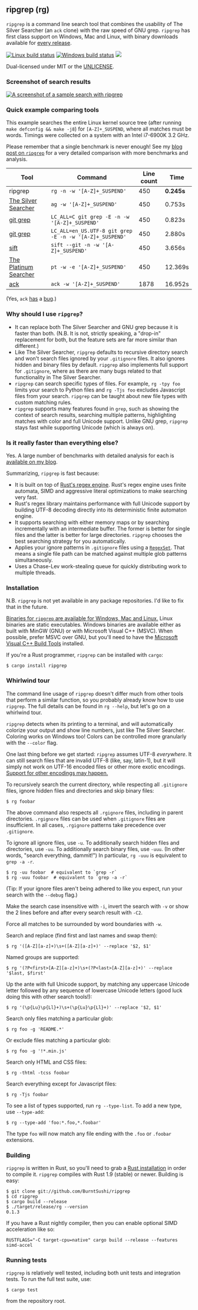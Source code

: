 ripgrep (rg)
------------
`ripgrep` is a command line search tool that combines the usability of The
Silver Searcher (an `ack` clone) with the raw speed of GNU grep. `ripgrep` has
first class support on Windows, Mac and Linux, with binary downloads available
for [every release](https://github.com/BurntSushi/ripgrep/releases).

[![Linux build status](https://api.travis-ci.org/BurntSushi/ripgrep.png)](https://travis-ci.org/BurntSushi/ripgrep)
[![Windows build status](https://ci.appveyor.com/api/projects/status/github/BurntSushi/ripgrep?svg=true)](https://ci.appveyor.com/project/BurntSushi/ripgrep)
[![](https://img.shields.io/crates/v/ripgrep.svg)](https://crates.io/crates/ripgrep)

Dual-licensed under MIT or the [UNLICENSE](http://unlicense.org).

### Screenshot of search results

[![A screenshot of a sample search with ripgrep](http://burntsushi.net/stuff/ripgrep1.png)](http://burntsushi.net/stuff/ripgrep1.png)

### Quick example comparing tools

This example searches the entire Linux kernel source tree (after running
`make defconfig && make -j8`) for `[A-Z]+_SUSPEND`, where all matches must be
words. Timings were collected on a system with an Intel i7-6900K 3.2 GHz.

Please remember that a single benchmark is never enough! See my
[blog post on `ripgrep`](http://blog.burntsushi.net/ripgrep/)
for a very detailed comparison with more benchmarks and analysis.

| Tool | Command | Line count | Time |
| ---- | ------- | ---------- | ---- |
| ripgrep | `rg -n -w '[A-Z]+_SUSPEND'` | 450 | **0.245s** |
| [The Silver Searcher](https://github.com/ggreer/the_silver_searcher) | `ag -w '[A-Z]+_SUSPEND'` | 450 | 0.753s |
| [git grep](https://www.kernel.org/pub/software/scm/git/docs/git-grep.html) | `LC_ALL=C git grep -E -n -w '[A-Z]+_SUSPEND'` | 450 | 0.823s |
| [git grep](https://www.kernel.org/pub/software/scm/git/docs/git-grep.html) | `LC_ALL=en_US.UTF-8 git grep -E -n -w '[A-Z]+_SUSPEND'` | 450 | 2.880s |
| [sift](https://github.com/svent/sift) | `sift --git -n -w '[A-Z]+_SUSPEND'` | 450 | 3.656s |
| [The Platinum Searcher](https://github.com/monochromegane/the_platinum_searcher) | `pt -w -e '[A-Z]+_SUSPEND'` | 450 | 12.369s |
| [ack](http://beyondgrep.com/) | `ack -w '[A-Z]+_SUSPEND'` | 1878 | 16.952s |

(Yes, `ack` [has](https://github.com/petdance/ack2/issues/445) a
[bug](https://github.com/petdance/ack2/issues/14).)

### Why should I use `ripgrep`?

* It can replace both The Silver Searcher and GNU grep because it is faster
  than both. (N.B. It is not, strictly speaking, a "drop-in" replacement for
  both, but the feature sets are far more similar than different.)
* Like The Silver Searcher, `ripgrep` defaults to recursive directory search
  and won't search files ignored by your `.gitignore` files. It also ignores
  hidden and binary files by default. `ripgrep` also implements full support
  for `.gitignore`, where as there are many bugs related to that functionality
  in The Silver Searcher.
* `ripgrep` can search specific types of files. For example, `rg -tpy foo`
  limits your search to Python files and `rg -Tjs foo` excludes Javascript
  files from your search. `ripgrep` can be taught about new file types with
  custom matching rules.
* `ripgrep` supports many features found in `grep`, such as showing the context
  of search results, searching multiple patterns, highlighting matches with
  color and full Unicode support. Unlike GNU grep, `ripgrep` stays fast while
  supporting Unicode (which is always on).

### Is it really faster than everything else?

Yes. A large number of benchmarks with detailed analysis for each is
[available on my blog](http://blog.burntsushi.net/ripgrep/).

Summarizing, `ripgrep` is fast because:

* It is built on top of
  [Rust's regex engine](https://github.com/rust-lang-nursery/regex).
  Rust's regex engine uses finite automata, SIMD and aggressive literal
  optimizations to make searching very fast.
* Rust's regex library maintains performance with full Unicode support by
  building UTF-8 decoding directly into its deterministic finite automaton
  engine.
* It supports searching with either memory maps or by searching incrementally
  with an intermediate buffer. The former is better for single files and the
  latter is better for large directories. `ripgrep` chooses the best searching
  strategy for you automatically.
* Applies your ignore patterns in `.gitignore` files using a
  [`RegexSet`](https://doc.rust-lang.org/regex/regex/struct.RegexSet.html).
  That means a single file path can be matched against multiple glob patterns
  simultaneously.
* Uses a Chase-Lev work-stealing queue for quickly distributing work to
  multiple threads.

### Installation

N.B. `ripgrep` is not yet available in any package repositories. I'd like to
fix that in the future.

[Binaries for `ripgrep` are available for Windows, Mac and
Linux.](https://github.com/BurntSushi/ripgrep/releases) Linux binaries are
static executables. Windows binaries are available either as built with MinGW
(GNU) or with Microsoft Visual C++ (MSVC). When possible, prefer MSVC over GNU,
but you'll need to have the
[Microsoft Visual C++ Build
Tools](http://landinghub.visualstudio.com/visual-cpp-build-tools)
installed.

If you're a Rust programmer, `ripgrep` can be installed with `cargo`:

```
$ cargo install ripgrep
```

### Whirlwind tour

The command line usage of `ripgrep` doesn't differ much from other tools that
perform a similar function, so you probably already know how to use `ripgrep`.
The full details can be found in `rg --help`, but let's go on a whirlwind tour.

`ripgrep` detects when its printing to a terminal, and will automatically
colorize your output and show line numbers, just like The Silver Searcher.
Coloring works on Windows too! Colors can be controlled more granularly with
the `--color` flag.

One last thing before we get started: `ripgrep` assumes UTF-8 *everywhere*. It
can still search files that are invalid UTF-8 (like, say, latin-1), but it will
simply not work on UTF-16 encoded files or other more exotic encodings.
[Support for other encodings may
happen.](https://github.com/BurntSushi/ripgrep/issues/1)

To recursively search the current directory, while respecting all `.gitignore`
files, ignore hidden files and directories and skip binary files:

```
$ rg foobar
```

The above command also respects all `.rgignore` files, including in parent
directories. `.rgignore` files can be used when `.gitignore` files are
insufficient. In all cases, `.rgignore` patterns take precedence over
`.gitignore`.

To ignore all ignore files, use `-u`. To additionally search hidden files
and directories, use `-uu`. To additionally search binary files, use `-uuu`.
(In other words, "search everything, dammit!") In particular, `rg -uuu` is
equivalent to `grep -a -r`.

```
$ rg -uu foobar  # equivalent to `grep -r`
$ rg -uuu foobar  # equivalent to `grep -a -r`
```

(Tip: If your ignore files aren't being adhered to like you expect, run your
search with the `--debug` flag.)

Make the search case insensitive with `-i`, invert the search with `-v` or
show the 2 lines before and after every search result with `-C2`.

Force all matches to be surrounded by word boundaries with `-w`.

Search and replace (find first and last names and swap them):

```
$ rg '([A-Z][a-z]+)\s+([A-Z][a-z]+)' --replace '$2, $1'
```

Named groups are supported:

```
$ rg '(?P<first>[A-Z][a-z]+)\s+(?P<last>[A-Z][a-z]+)' --replace '$last, $first'
```

Up the ante with full Unicode support, by matching any uppercase Unicode letter
followed by any sequence of lowercase Unicode letters (good luck doing this
with other search tools!):

```
$ rg '(\p{Lu}\p{Ll}+)\s+(\p{Lu}\p{Ll}+)' --replace '$2, $1'
```

Search only files matching a particular glob:

```
$ rg foo -g 'README.*'
```

<!--*-->

Or exclude files matching a particular glob:

```
$ rg foo -g '!*.min.js'
```

Search only HTML and CSS files:

```
$ rg -thtml -tcss foobar
```

Search everything except for Javascript files:

```
$ rg -Tjs foobar
```

To see a list of types supported, run `rg --type-list`. To add a new type, use
`--type-add`:

```
$ rg --type-add 'foo:*.foo,*.foobar'
```

The type `foo` will now match any file ending with the `.foo` or `.foobar`
extensions.

### Building

`ripgrep` is written in Rust, so you'll need to grab a
[Rust installation](https://www.rust-lang.org/) in order to compile it.
`ripgrep` compiles with Rust 1.9 (stable) or newer. Building is easy:

```
$ git clone git://github.com/BurntSushi/ripgrep
$ cd ripgrep
$ cargo build --release
$ ./target/release/rg --version
0.1.3
```

If you have a Rust nightly compiler, then you can enable optional SIMD
acceleration like so:

```
RUSTFLAGS="-C target-cpu=native" cargo build --release --features simd-accel
```

### Running tests

`ripgrep` is relatively well tested, including both unit tests and integration
tests. To run the full test suite, use:

```
$ cargo test
```

from the repository root.
